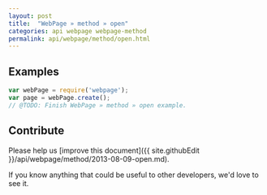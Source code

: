 ```yaml
---
layout: post
title:  "WebPage » method » open"
categories: api webpage webpage-method
permalink: api/webpage/method/open.html
---
```


## Examples

```javascript
var webPage = require('webpage');
var page = webPage.create();
// @TODO: Finish WebPage » method » open example.
```

## Contribute

Please help us [improve this document]({{ site.githubEdit }}/api/webpage/method/2013-08-09-open.md).

If you know anything that could be useful to other developers, we'd love to see it.


